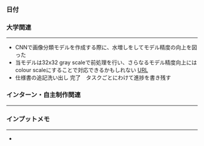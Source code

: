 ### 日付
### 大学関連
* * *
- CNNで画像分類モデルを作成する際に、水増しをしてモデル精度の向上を図った
- 当モデルは32x32 gray scaleで前処理を行い、さらなるモデル精度向上にはcolour scaleにすることで対応できるかもしれない [URL](https://arakan-pgm-ai.hatenablog.com/entry/2017/11/04/080000#%E3%83%A2%E3%83%8E%E3%82%AF%E3%83%AD%E7%94%BB%E5%83%8F%E3%81%A8%E3%82%AB%E3%83%A9%E3%83%BC%E7%94%BB%E5%83%8F)
- 仕様書の追記洗い出し 完了　タスクごとにわけて進捗を書き残す
  

### インターン・自主制作関連
* * *
### インプットメモ
* * *
- 
